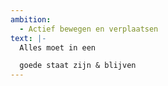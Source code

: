 ```yaml
---
ambition:
  - Actief bewegen en verplaatsen
text: |-
  Alles moet in een 

  goede staat zijn & blijven
---
```

